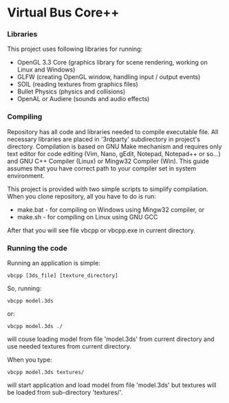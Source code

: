 # Virtual Bus Core++

### Libraries

This project uses following libraries for running:

- OpenGL 3.3 Core (graphics library for scene rendering, working on Linux and Windows)
- GLFW (creating OpenGL window, handling input / output events)
- SOIL (reading textures from graphics files)
- Bullet Physics (physics and collisions)
- OpenAL or Audiere (sounds and audio effects)

### Compiling

Repository has all code and libraries needed to compile executable file. All necessary libraries are placed in
'3rdparty' subdirectory in project's directory. Compilation is based on GNU Make mechanism and requires only
text editor for code editing (Vim, Nano, gEdit, Notepad, Notepad++ or so...) and GNU C++ Compiler (Linux) 
or Mingw32 Compiler (Win). This guide assumes that you have correct path to your compiler set in system environment.

This project is provided with two simple scripts to simplify compilation. When you clone repository, all you have to do is run:

- make.bat - for compiling on Windows using Mingw32 compiler, or
- make.sh - for compiling on Linux using GNU GCC

After that you will see file vbcpp or vbcpp.exe in current directory.

### Running the code

Running an application is simple:

    vbcpp [3ds_file] [texture_directory]

So, running:

    vbcpp model.3ds

or:

    vbcpp model.3ds ./

will couse loading model from file 'model.3ds' from current directory and use needed textures from current directory.

When you type:

    vbcpp model.3ds textures/

will start application and load model from file 'model.3ds' but textures will be loaded from sub-directory 'textures/'.

